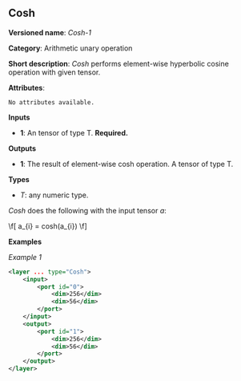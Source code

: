 ## Cosh <a name="Cosh"></a>

**Versioned name**: *Cosh-1*

**Category**: Arithmetic unary operation 

**Short description**: *Cosh* performs element-wise hyperbolic cosine operation with given tensor.

**Attributes**:

    No attributes available.

**Inputs**

* **1**: An tensor of type T. **Required.**

**Outputs**

* **1**: The result of element-wise cosh operation. A tensor of type T.

**Types**

* *T*: any numeric type.

*Cosh* does the following with the input tensor *a*:

\f[
a_{i} = cosh(a_{i})
\f]

**Examples**

*Example 1*

```xml
<layer ... type="Cosh">
    <input>
        <port id="0">
            <dim>256</dim>
            <dim>56</dim>
        </port>
    </input>
    <output>
        <port id="1">
            <dim>256</dim>
            <dim>56</dim>
        </port>
    </output>
</layer>
```
